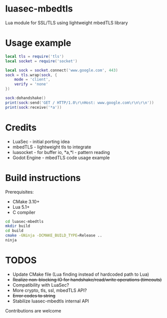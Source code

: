 # luasec-mbedtls
Lua module for SSL/TLS using lightweight mbedTLS library

# Usage example
```lua
local tls = require('tls')
local socket = require('socket')

local sock = socket.connect('www.google.com', 443)
sock = tls.wrap(sock, {
    mode = 'client',
    verify = 'none'
})

sock:dohandshake()
print(sock:send('GET / HTTP/1.0\r\nHost: www.google.com\r\n\r\n'))
print(sock:receive('*a'))
```

# Credits

- LuaSec - initial porting idea
- mbedTLS - lightweight tls to integrate
- luasocket - for buffer io, *a,*l - pattern reading
- Godot Engine - mbedTLS code usage example

# Build instructions
Prerequisites:
- CMake 3.10+
- Lua 5.1+
- C compiler

```bash
cd luasec-mbedtls
mkdir build
cd build
cmake -GNinja -DCMAKE_BUILD_TYPE=Release ..
ninja
```

# TODOS
- Update CMake file (Lua finding instead of hardcoded path to Lua)
- ~~Realize non-blocking IO for handshake/read/write operations (timeouts)~~
- Compatibility with LuaSec?
- More crypto, tls, ssl, mbedTLS API?
- ~~Error codes to string~~
- Stabilize luasec-mbedtls internal API



Contributions are welcome
